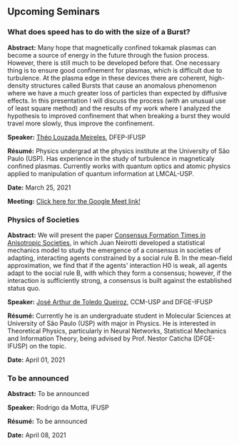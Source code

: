 ## Upcoming Seminars

### What does speed has to do with the size of a Burst?

**Abstract:**  Many hope that magnetically confined tokamak plasmas can become a source of energy in the future through the fusion process. However, there is still much to be developed before that. One necessary thing is to ensure good confinement for plasmas, which is difficult due to turbulence. At the plasma edge in these devices there are coherent, high-density structures called Bursts that cause an anomalous phenomenon where we have a much greater loss of particles than expected by diffusive effects. In this presentation I will discuss the process (with an unusual use of least square method) and the results of my work where I analyzed the hypothesis to improved confinement that when breaking a burst they would travel more slowly, thus improve the confinement.

**Speaker:** [Théo Louzada Meireles](http://lattes.cnpq.br/2508816340684081), DFEP-IFUSP

**Résumé:** Physics undergrad at the physics institute at the University of São Paulo (USP). Has experience in the study of turbulence in magneticaly confined plasmas. Currently works with quantum optics and atomic physics applied to manipulation of quantum information at LMCAL-USP.

**Date:** March 25, 2021

**Meeting:** [Click here for the Google Meet link!](https://calendar.google.com/event?action=TEMPLATE&tmeid=MXQ4NWhrcm5wNWR2ZDYwNTJoczlxbmxuMWkgYWx2ZXMubmlja29sYXNAYWx1bW5pLnVzcC5icg&tmsrc=alves.nickolas%40alumni.usp.br)

### Physics of Societies

**Abstract:** We will present the paper [Consensus Formation Times in Anisotropic Societies](https://doi.org/10.1103/PhysRevE.95.062305), in which Juan Neirotti developed a statistical mechanics model to study the emergence of a consensus in societies of adapting, interacting agents constrained by a social rule B. In the mean-field approximation, we find that if the agents' interaction H0 is weak, all agents adapt to the social rule B, with which they form a consensus; however, if
the interaction is sufficiently strong, a consensus is built against the established status quo.

**Speaker:** [José Arthur de Toledo Queiroz](http://lattes.cnpq.br/5246038593368301), CCM-USP and DFGE-IFUSP

**Résumé:** Currently he is an undergraduate student in Molecular Sciences at University of São Paulo (USP) with major in Physics. He is interested in Theoretical Physics, particularly in Neural Networks, Statistical Mechanics and Information Theory, being advised by Prof. Nestor Caticha (DFGE-IFUSP) on the topic.

**Date:** April 01, 2021


### To be announced

**Abstract:** To be announced

**Speaker:** Rodrigo da Motta, IFUSP

**Résumé:** To be announced

**Date:** April 08, 2021

